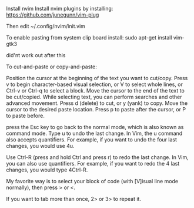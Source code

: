 Install nvim
Install nvim plugins by installing: https://github.com/junegunn/vim-plug

Then edit ~/.config/nvim/init.vim

To enable pasting from system clip board install:  sudo apt-get install vim-gtk3

did'nt work out after this


To cut-and-paste or copy-and-paste:

Position the cursor at the beginning of the text you want to cut/copy.
Press v to begin character-based visual selection, or V to select whole lines, or Ctrl-v or Ctrl-q to select a block.
Move the cursor to the end of the text to be cut/copied. While selecting text, you can perform searches and other advanced movement.
Press d (delete) to cut, or y (yank) to copy.
Move the cursor to the desired paste location.
Press p to paste after the cursor, or P to paste before.


press the Esc key to go back to the normal mode, which is also known as command mode.
Type u to undo the last change. In Vim, the u command also accepts quantifiers. For example, if you want to undo the four last changes, you would use 4u.

Use Ctrl-R (press and hold Ctrl and press r) to redo the last change. In Vim, you can also use quantifiers. For example, if you want to redo the 4 last changes, you would type 4Ctrl-R.

My favorite way is to select your block of code (with [V]isual line mode normally), then press > or <.

If you want to tab more than once, 2> or 3> to repeat it.
